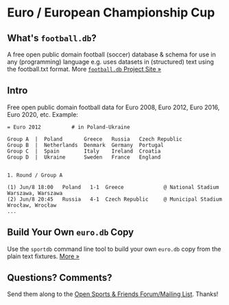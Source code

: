 # Euro / European Championship Cup

## What's `football.db`?

A free open public domain football (soccer) database & schema
for use in any (programming) language
e.g. uses datasets in (structured) text using the football.txt format.
More [`football.db` Project Site »](http://openfootball.github.io)

## Intro

Free open public domain football data for Euro 2008, Euro 2012, Euro 2016, Euro 2020,
etc.
Example:

```
= Euro 2012          # in Poland-Ukraine

Group A  |  Poland       Greece   Russia   Czech Republic
Group B  |  Netherlands  Denmark  Germany  Portugal
Group C  |  Spain        Italy    Ireland  Croatia
Group D  |  Ukraine      Sweden   France   England


1. Round / Group A

(1) Jun/8 18:00   Poland   1-1  Greece             @ National Stadium Warszawa, Warszawa
(2) Jun/8 20:45   Russia   4-1  Czech Republic     @ Municipal Stadium Wrocław, Wrocław
...
```


## Build Your Own `euro.db` Copy

Use the `sportdb` command line tool to build your own `euro.db` copy
from the plain text fixtures. [More »](https://github.com/openfootball/datafile)


## Questions? Comments?

Send them along to the
[Open Sports & Friends Forum/Mailing List](http://groups.google.com/group/opensport).
Thanks!

